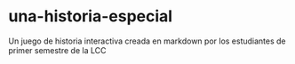 # una-historia-especial
Un juego de historia interactiva creada en markdown por los estudiantes de primer semestre de la LCC
